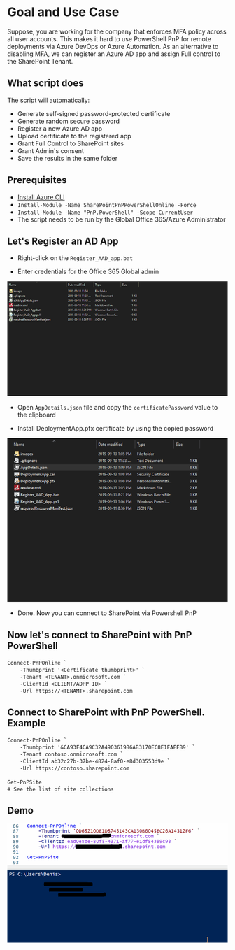 # Goal and Use Case

Suppose, you are working for the company that enforces MFA policy across all user accounts. This makes it hard to use PowerShell PnP for remote deployments via Azure DevOps or Azure Automation. As an alternative to disabling MFA, we can register an Azure AD app and assign Full control to the SharePoint Tenant. 


## What script does
The script will automatically:
- Generate self-signed password-protected certificate
- Generate random secure password
- Register a new Azure AD app
- Upload certificate to the registered app
- Grant Full Control to SharePoint sites
- Grant Admin's consent
- Save the results in the same folder



## Prerequisites
- [Install Azure CLI](https://docs.microsoft.com/en-us/cli/azure/install-azure-cli-windows?view=azure-cli-latest)
- `Install-Module -Name SharePointPnPPowerShellOnline -Force`
- `Install-Module -Name "PnP.PowerShell" -Scope CurrentUser`
- The script needs to be run by the Global Office 365/Azure Administrator

## Let's Register an AD App

- Right-click on the `Register_AAD_app.bat`

- Enter credentials for the Office 365 Global admin

![](images/AppRegistration.gif)

- Open `AppDetails.json` file and copy the `certificatePassword` value to the clipboard

- Install DeploymentApp.pfx certificate by using the copied password

![](images/InstallCertificate.gif)


- Done. Now you can connect to SharePoint via Powershell PnP

## Now let's connect to SharePoint with PnP PowerShell
```
Connect-PnPOnline `
    -Thumbprint '<Certificate thumbprint>' `
    -Tenant <TENANT>.onmicrosoft.com `
    -ClientId <CLIENT/ADPP ID> `
    -Url https://<TENAMT>.sharepoint.com

```
## Connect to SharePoint with PnP PowerShell. Example

```
Connect-PnPOnline `
    -Thumbprint '&CA93F4CA9C32A490361986AB3170EC8E1FAFFB9' `
    -Tenant contoso.onmicrosoft.com `
    -ClientId ab32c27b-37be-4824-8af0-e8d303553d9e `
    -Url https://contoso.sharepoint.com
    
Get-PnPSite
# See the list of site collections
```

## Demo
![](images/DemoPowerShell.gif)
